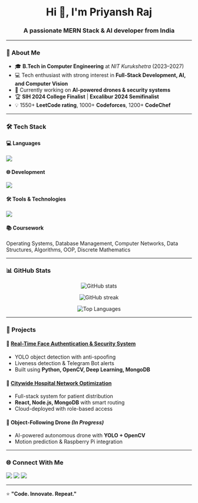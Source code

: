 <h1 align="center">Hi 👋, I'm Priyansh Raj</h1>
<h3 align="center">A passionate MERN Stack & AI developer from India</h3>

---

### 🌟 About Me
- 🎓 **B.Tech in Computer Engineering** at *NIT Kurukshetra* (2023–2027)  
- 💻 Tech enthusiast with strong interest in **Full-Stack Development, AI, and Computer Vision**  
- 🚀 Currently working on **AI-powered drones & security systems**  
- 🏆 **SIH 2024 College Finalist** | **Excalibur 2024 Semifinalist**  
- 💡 1550+ **LeetCode rating**, 1000+ **Codeforces**, 1200+ **CodeChef**

---

### 🛠️ Tech Stack
#### 💻 Languages
<p>
  <img src="https://skillicons.dev/icons?i=python,cpp,java,javascript,c" />
</p>

#### 🌐 Development
<p>
  <img src="https://skillicons.dev/icons?i=nodejs,nextjs,express,mongodb,postgres,mysql" />
</p>

#### 🛠️ Tools & Technologies
<p>
  <img src="https://skillicons.dev/icons?i=git,docker,postman,firebase" />
</p>

#### 📚 Coursework
Operating Systems, Database Management, Computer Networks, Data Structures, Algorithms, OOP, Discrete Mathematics

---

### 📊 GitHub Stats
<p align="center">
  <img src="https://github-readme-stats.vercel.app/api?username=priyansh14092&show_icons=true&theme=radical" alt="GitHub stats" />
</p>
<p align="center">
  <img src="https://github-readme-streak-stats.herokuapp.com/?user=priyansh14092&theme=radical" alt="GitHub streak" />
</p>
<p align="center">
  <img src="https://github-readme-stats.vercel.app/api/top-langs/?username=priyansh14092&layout=compact&theme=radical" alt="Top Languages" />
</p>

---

### 🚀 Projects

#### 🔹 [Real-Time Face Authentication & Security System](https://github.com/priyansh1409/Smart-Security-System-based-ML)
- YOLO object detection with anti-spoofing  
- Liveness detection & Telegram Bot alerts  
- Built using **Python, OpenCV, Deep Learning, MongoDB**  

#### 🔹 [Citywide Hospital Network Optimization](https://github.com/priyansh1409/techtitans)
- Full-stack system for patient distribution  
- **React, Node.js, MongoDB** with smart routing  
- Cloud-deployed with role-based access  

#### 🔹 Object-Following Drone *(In Progress)*
- AI-powered autonomous drone with **YOLO + OpenCV**  
- Motion prediction & Raspberry Pi integration  

---

### 🌐 Connect With Me
<p>
  <a href="mailto:priyansh2005r@gmail.com"><img src="https://skillicons.dev/icons?i=gmail" /></a>
  <a href="https://linkedin.com/in/priyansh-raj-28601b2a7"><img src="https://skillicons.dev/icons?i=linkedin" /></a>
  <a href="https://github.com/priyansh14092"><img src="https://skillicons.dev/icons?i=github" /></a>
</p>

---

⭐ **"Code. Innovate. Repeat."**
